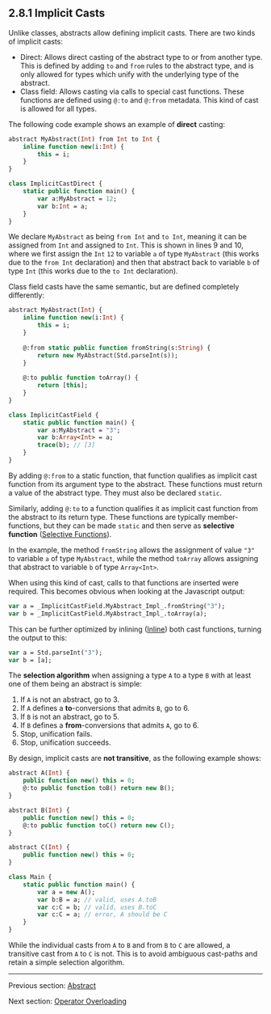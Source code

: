 ## 2.8.1 Implicit Casts

Unlike classes, abstracts allow defining implicit casts. There are two kinds of implicit casts:



* Direct: Allows direct casting of the abstract type to or from another type. This is defined by adding `to` and `from` rules to the abstract type, and is only allowed for types which unify with the underlying type of the abstract.
* Class field: Allows casting via calls to special cast functions. These functions are defined using `@:to` and `@:from` metadata. This kind of cast is allowed for all types.


The following code example shows an example of **direct** casting:

```haxe
abstract MyAbstract(Int) from Int to Int {
	inline function new(i:Int) {
		this = i;
	}
}

class ImplicitCastDirect {
	static public function main() {
		var a:MyAbstract = 12;
		var b:Int = a;
	}
}
```
We declare `MyAbstract` as being `from Int` and `to Int`, meaning it can be assigned from `Int` and assigned to `Int`. This is shown in lines 9 and 10, where we first assign the `Int` `12` to variable `a` of type `MyAbstract` (this works due to the `from Int` declaration) and then that abstract back to variable `b` of type `Int` (this works due to the `to Int` declaration).

Class field casts have the same semantic, but are defined completely differently:

```haxe
abstract MyAbstract(Int) {
	inline function new(i:Int) {
		this = i;
	}
	
	@:from static public function fromString(s:String) {
		return new MyAbstract(Std.parseInt(s));
	}
	
	@:to public function toArray() {
		return [this];
	}
}

class ImplicitCastField {
	static public function main() {
		var a:MyAbstract = "3";
		var b:Array<Int> = a;
		trace(b); // [3]
	}
}
```
By adding `@:from` to a static function, that function qualifies as implicit cast function from its argument type to the abstract. These functions must return a value of the abstract type. They must also be declared `static`.

Similarly, adding `@:to` to a function qualifies it as implicit cast function from the abstract to its return type. These functions are typically member-functions, but they can be made `static` and then serve as **selective function** ([Selective Functions](2.8.4-Selective_Functions.md)).

In the example, the method `fromString` allows the assignment of value `"3"` to variable `a` of type `MyAbstract`, while the method `toArray` allows assigning that abstract to variable `b` of type `Array<Int>`.

When using this kind of cast, calls to that functions are inserted were required. This becomes obvious when looking at the Javascript output:

```haxe
var a = _ImplicitCastField.MyAbstract_Impl_.fromString("3");
var b = _ImplicitCastField.MyAbstract_Impl_.toArray(a);
```
This can be further optimized by inlining ([Inline](4.4.2-Inline.md)) both cast functions, turning the output to this:

```haxe
var a = Std.parseInt("3");
var b = [a];
```
The **selection algorithm** when assigning a type `A` to a type `B` with at least one of them being an abstract is simple:



1. If `A` is not an abstract, go to 3.
2. If `A` defines a **to**-conversions that admits `B`, go to 6.
3. If `B` is not an abstract, go to 5.
4. If `B` defines a **from**-conversions that admits `A`, go to 6.
5. Stop, unification fails.
6. Stop, unification succeeds.


By design, implicit casts are **not transitive**, as the following example shows:

```haxe
abstract A(Int) {
	public function new() this = 0;
	@:to public function toB() return new B();
}

abstract B(Int) {
	public function new() this = 0;
	@:to public function toC() return new C();	
}

abstract C(Int) {
	public function new() this = 0;	
}

class Main {
	static public function main() {
		var a = new A();
		var b:B = a; // valid, uses A.toB
		var c:C = b; // valid, uses B.toC
		var c:C = a; // error, A should be C
	}
}
```
While the individual casts from `A` to `B` and from `B` to `C` are allowed, a transitive cast from `A` to `C` is not. This is to avoid ambiguous cast-paths and retain a simple selection algorithm.

---

Previous section: [Abstract](2.8-Abstract.md)

Next section: [Operator Overloading](2.8.2-Operator_Overloading.md)